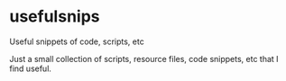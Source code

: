 # usefulsnips
Useful snippets of code, scripts, etc

Just a small collection of scripts, resource files, code snippets, etc 
that I find useful.
